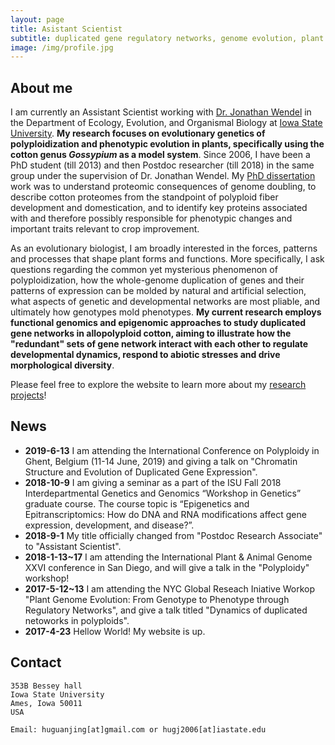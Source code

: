 ```yaml
---
layout: page
title: Asistant Scientist
subtitle: duplicated gene regulatory networks, genome evolution, plant adaptation and crop domestication
image: /img/profile.jpg
---
```


## About me

I am currently an Assistant Scientist working with [Dr. Jonathan Wendel](http://www.eeob.iastate.edu/faculty/WendelJ/) in the Department of Ecology, Evolution, and Organismal Biology at [Iowa State University](https://www.iastate.edu/). **My research focuses on evolutionary genetics of polyploidization and phenotypic evolution in plants, specifically using the cotton genus *Gossypium* as a model system**. Since 2006, I have been a PhD student (till 2013) and then Postdoc researcher (till 2018) in the same group under the supervision of Dr. Jonathan Wendel. My [PhD dissertation](http://lib.dr.iastate.edu/etd/13415/) work was to understand proteomic consequences of genome doubling, to describe cotton proteomes from the standpoint of polyploid fiber development and domestication, and to identify key proteins associated with and therefore possibly responsible for phenotypic changes and important traits relevant to crop improvement.

As an evolutionary biologist, I am broadly interested in the forces, patterns and processes that shape plant forms and functions. More specifically, I ask questions regarding the common yet mysterious phenomenon of polyploidization, how the whole-genome duplication of genes and their patterns of expression can be molded by natural and artificial selection, what aspects of genetic and developmental networks are most pliable, and ultimately how genotypes mold phenotypes. **My current research employs functional genomics and epigenomic approaches to study duplicated gene networks in allopolyploid cotton, aiming to illustrate how the "redundant" sets of gene network interact with each other to regulate developmental dynamics, respond to abiotic stresses and drive morphological diversity**. 

Please feel free to explore the website to learn more about my [research projects](research.md)!

## News
* **2019-6-13** I am attending the International Conference on Polyploidy in Ghent, Belgium (11-14 June, 2019) and giving a talk on "Chromatin Structure and Evolution of Duplicated Gene Expression".
* **2018-10-9** I am giving a seminar as a part of the ISU Fall 2018 Interdepartmental Genetics and Genomics “Workshop in Genetics” graduate course. The course topic is “Epigenetics and Epitranscriptomics: How do DNA and RNA modifications affect gene expression, development, and disease?”.  
* **2018-9-1** My title officially changed from "Postdoc Research Associate" to "Assistant Scientist".
* **2018-1-13~17** I am attending the International Plant & Animal Genome XXVI conference in San Diego, and will give a talk in the "Polyploidy" workshop!
* **2017-5-12~13** I am attending the NYC Global Reseach Iniative Workop "Plant Genome Evolution: From Genotype to Phenotype through Regulatory Networks", and give a talk titled "Dynamics of duplicated netoworks in polyploids".
* **2017-4-23** Hellow World! My website is up.


## Contact

```
353B Bessey hall
Iowa State University
Ames, Iowa 50011
USA

Email: huguanjing[at]gmail.com or hugj2006[at]iastate.edu
```




